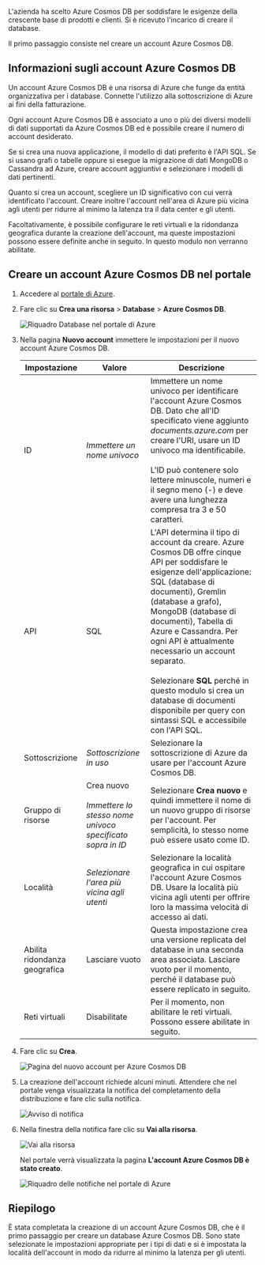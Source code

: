 L'azienda ha scelto Azure Cosmos DB per soddisfare le esigenze della crescente base di prodotti e clienti. Si è ricevuto l'incarico di creare il database.

Il primo passaggio consiste nel creare un account Azure Cosmos DB. 

## <a name="what-is-an-azure-cosmos-db-account"></a>Informazioni sugli account Azure Cosmos DB

Un account Azure Cosmos DB è una risorsa di Azure che funge da entità organizzativa per i database. Connette l'utilizzo alla sottoscrizione di Azure ai fini della fatturazione.

Ogni account Azure Cosmos DB è associato a uno o più dei diversi modelli di dati supportati da Azure Cosmos DB ed è possibile creare il numero di account desiderato. 

Se si crea una nuova applicazione, il modello di dati preferito è l'API SQL. Se si usano grafi o tabelle oppure si esegue la migrazione di dati MongoDB o Cassandra ad Azure, creare account aggiuntivi e selezionare i modelli di dati pertinenti.

Quanto si crea un account, scegliere un ID significativo con cui verrà identificato l'account. Creare inoltre l'account nell'area di Azure più vicina agli utenti per ridurre al minimo la latenza tra il data center e gli utenti.

Facoltativamente, è possibile configurare le reti virtuali e la ridondanza geografica durante la creazione dell'account, ma queste impostazioni possono essere definite anche in seguito. In questo modulo non verranno abilitate.

## <a name="creating-an-azure-cosmos-db-account-in-the-portal"></a>Creare un account Azure Cosmos DB nel portale

1. Accedere al [portale di Azure](https://portal.azure.com?azure-portal=true).
2. Fare clic su **Crea una risorsa** > **Database** > **Azure Cosmos DB**.
   
   ![Riquadro Database nel portale di Azure](../media/1-introduction/create-nosql-db-databases-json-tutorial-1.png)

3. Nella pagina **Nuovo account** immettere le impostazioni per il nuovo account Azure Cosmos DB.
 
    Impostazione|Valore|Descrizione
    ---|---|---
    ID|*Immettere un nome univoco*|Immettere un nome univoco per identificare l'account Azure Cosmos DB. Dato che all'ID specificato viene aggiunto *documents.azure.com* per creare l'URI, usare un ID univoco ma identificabile.<br><br>L'ID può contenere solo lettere minuscole, numeri e il segno meno (-) e deve avere una lunghezza compresa tra 3 e 50 caratteri.
    API|SQL|L'API determina il tipo di account da creare. Azure Cosmos DB offre cinque API per soddisfare le esigenze dell'applicazione: SQL (database di documenti), Gremlin (database a grafo), MongoDB (database di documenti), Tabella di Azure e Cassandra. Per ogni API è attualmente necessario un account separato. <br><br>Selezionare **SQL** perché in questo modulo si crea un database di documenti disponibile per query con sintassi SQL e accessibile con l'API SQL.|
    Sottoscrizione|*Sottoscrizione in uso*|Selezionare la sottoscrizione di Azure da usare per l'account Azure Cosmos DB. 
    Gruppo di risorse|Crea nuovo<br><br>*Immettere lo stesso nome univoco specificato sopra in ID*|Selezionare **Crea nuovo** e quindi immettere il nome di un nuovo gruppo di risorse per l'account. Per semplicità, lo stesso nome può essere usato come ID. 
    Località|*Selezionare l'area più vicina agli utenti*|Selezionare la località geografica in cui ospitare l'account Azure Cosmos DB. Usare la località più vicina agli utenti per offrire loro la massima velocità di accesso ai dati.
    Abilita ridondanza geografica| Lasciare vuoto | Questa impostazione crea una versione replicata del database in una seconda area associata. Lasciare vuoto per il momento, perché il database può essere replicato in seguito. 
    Reti virtuali|Disabilitate|Per il momento, non abilitare le reti virtuali. Possono essere abilitate in seguito. 

4. Fare clic su **Crea**.

    ![Pagina del nuovo account per Azure Cosmos DB](../media/1-introduction/azure-cosmos-db-create-new-account.png)

5. La creazione dell'account richiede alcuni minuti. Attendere che nel portale venga visualizzata la notifica del completamento della distribuzione e fare clic sulla notifica. 

    ![Avviso di notifica](../media/1-introduction/azure-cosmos-db-notification.png)

6. Nella finestra della notifica fare clic su **Vai alla risorsa**.

    ![Vai alla risorsa](../media/1-introduction/azure-cosmos-db-go-to-resource.png)

    Nel portale verrà visualizzata la pagina **L'account Azure Cosmos DB è stato creato**.

    ![Riquadro delle notifiche nel portale di Azure](../media/1-introduction/azure-cosmos-db-account-created.png)

## <a name="summary"></a>Riepilogo

È stata completata la creazione di un account Azure Cosmos DB, che è il primo passaggio per creare un database Azure Cosmos DB. Sono state selezionate le impostazioni appropriate per i tipi di dati e si è impostata la località dell'account in modo da ridurre al minimo la latenza per gli utenti.
